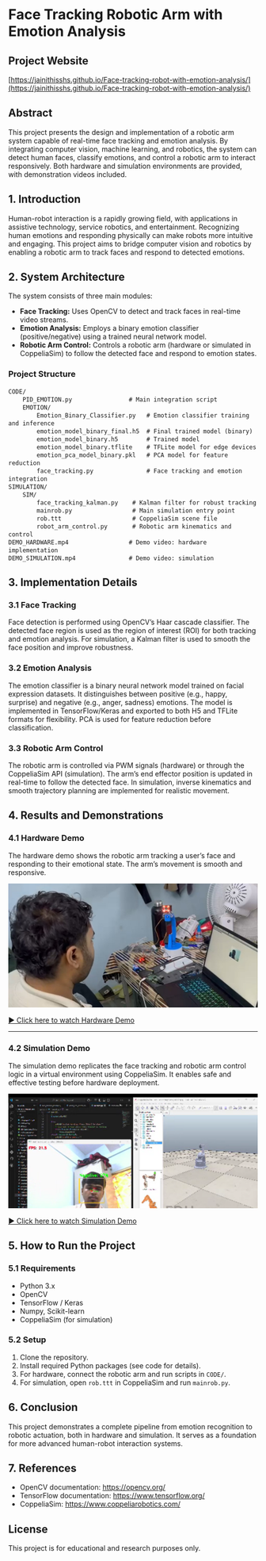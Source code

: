 
# Face Tracking Robotic Arm with Emotion Analysis

## Project Website
[https://jainithisshs.github.io/Face-tracking-robot-with-emotion-analysis/](https://jainithisshs.github.io/Face-tracking-robot-with-emotion-analysis/)

## Abstract
This project presents the design and implementation of a robotic arm system capable of real-time face tracking and emotion analysis. By integrating computer vision, machine learning, and robotics, the system can detect human faces, classify emotions, and control a robotic arm to interact responsively. Both hardware and simulation environments are provided, with demonstration videos included.

## 1. Introduction
Human-robot interaction is a rapidly growing field, with applications in assistive technology, service robotics, and entertainment. Recognizing human emotions and responding physically can make robots more intuitive and engaging. This project aims to bridge computer vision and robotics by enabling a robotic arm to track faces and respond to detected emotions.

## 2. System Architecture
The system consists of three main modules:
- **Face Tracking:** Uses OpenCV to detect and track faces in real-time video streams.
- **Emotion Analysis:** Employs a binary emotion classifier (positive/negative) using a trained neural network model.
- **Robotic Arm Control:** Controls a robotic arm (hardware or simulated in CoppeliaSim) to follow the detected face and respond to emotion states.

### Project Structure
```
CODE/
    PID_EMOTION.py                # Main integration script
    EMOTION/
        Emotion_Binary_Classifier.py   # Emotion classifier training and inference
        emotion_model_binary_final.h5  # Final trained model (binary)
        emotion_model_binary.h5        # Trained model
        emotion_model_binary.tflite    # TFLite model for edge devices
        emotion_pca_model_binary.pkl   # PCA model for feature reduction
        face_tracking.py               # Face tracking and emotion integration
SIMULATION/
    SIM/
        face_tracking_kalman.py    # Kalman filter for robust tracking
        mainrob.py                 # Main simulation entry point
        rob.ttt                    # CoppeliaSim scene file
        robot_arm_control.py       # Robotic arm kinematics and control
DEMO_HARDWARE.mp4                 # Demo video: hardware implementation
DEMO_SIMULATION.mp4               # Demo video: simulation
```

## 3. Implementation Details

### 3.1 Face Tracking
Face detection is performed using OpenCV’s Haar cascade classifier. The detected face region is used as the region of interest (ROI) for both tracking and emotion analysis. For simulation, a Kalman filter is used to smooth the face position and improve robustness.

### 3.2 Emotion Analysis
The emotion classifier is a binary neural network model trained on facial expression datasets. It distinguishes between positive (e.g., happy, surprise) and negative (e.g., anger, sadness) emotions. The model is implemented in TensorFlow/Keras and exported to both H5 and TFLite formats for flexibility. PCA is used for feature reduction before classification.

### 3.3 Robotic Arm Control
The robotic arm is controlled via PWM signals (hardware) or through the CoppeliaSim API (simulation). The arm’s end effector position is updated in real-time to follow the detected face. In simulation, inverse kinematics and smooth trajectory planning are implemented for realistic movement.

## 4. Results and Demonstrations

### 4.1 Hardware Demo
The hardware demo shows the robotic arm tracking a user’s face and responding to their emotional state. The arm’s movement is smooth and responsive.

[![Hardware Demo](assets/hardware_demo_thumb.jpg)](https://github.com/Jainithisshs/Robotics/blob/main/DEMO_HARDWARE.mp4)

[▶ Click here to watch Hardware Demo](https://github.com/Jainithisshs/Robotics/blob/main/DEMO_HARDWARE.mp4)

---

### 4.2 Simulation Demo
The simulation demo replicates the face tracking and robotic arm control logic in a virtual environment using CoppeliaSim. It enables safe and effective testing before hardware deployment.

[![Simulation Demo](assets/simulation_demo_thumb.jpg.png)](https://github.com/Jainithisshs/Robotics/blob/main/DEMO_SIMULATION.mp4)

[▶ Click here to watch Simulation Demo](https://github.com/Jainithisshs/Robotics/blob/main/DEMO_SIMULATION.mp4)

## 5. How to Run the Project

### 5.1 Requirements
- Python 3.x
- OpenCV
- TensorFlow / Keras
- Numpy, Scikit-learn
- CoppeliaSim (for simulation)

### 5.2 Setup
1. Clone the repository.
2. Install required Python packages (see code for details).
3. For hardware, connect the robotic arm and run scripts in `CODE/`.
4. For simulation, open `rob.ttt` in CoppeliaSim and run `mainrob.py`.

## 6. Conclusion
This project demonstrates a complete pipeline from emotion recognition to robotic actuation, both in hardware and simulation. It serves as a foundation for more advanced human-robot interaction systems.

## 7. References
- OpenCV documentation: https://opencv.org/
- TensorFlow documentation: https://www.tensorflow.org/
- CoppeliaSim: https://www.coppeliarobotics.com/

## License
This project is for educational and research purposes only.
